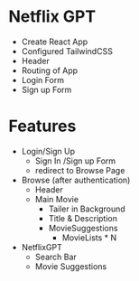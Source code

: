 # Netflix GPT

- Create React App
- Configured TailwindCSS 
- Header
- Routing of App
- Login Form
- Sign up Form
<!-- - Form Validation -->
<!-- - useRef Hook -->
<!-- - Firebase Setup -->
<!-- - Deploying our app to production -->
<!-- - Create SignUp User Account -->
<!-- - Implement Sign In user Api -->
<!-- - Created Redux Store with userSlice -->
<!-- - Implemented Sign out  -->
<!-- - Update Profile -->
<!-- - BugFix: Sign up user displayName and profile picture update -->
<!-- - BugFix: if the user is not logged in Redirect /browse to Login Page and vice-versa -->
<!-- - Unsubscibed to the onAuthStateChanged callback -->
<!-- - Add hardcoded values to the constants file -->
<!-- - Regiter TMDB API & create an app & get access token -->
<!-- - Get Data from TMDB now playing movies list API -->
<!-- - Custom Hook for Now Playing Movies -->
<!-- - Create movieSlice -->
<!-- - Update Store with movies Data -->
<!-- - Planning for MainContauiner & secondary container -->
<!-- - Fetch Data for Trailer Video -->
<!-- - Update Store with Trailer Video Data -->
<!-- - Embedded the Yotube video and make it autoplay and mute -->
<!-- - Tailwind Classes to make Main Container look awesome -->
<!-- - Build Secondary Component -->
<!-- - Build Movie List -->
<!-- - build Movie Card -->
<!-- - TMDB Image CDN URL -->
<!-- - Made the Browsre page amazing with Tailwind CSS -->
<!-- - usePopularMovies Custom hook -->
<!-- - GPT Search Page -->
<!-- - GPT Search Bar -->
<!-- - (BONUS) Multi-language Feature in our App) -->
<!-- - Get Open AI Api Key  -->
<!-- - Gpt Search API Call -->
<!-- - fetched gptMoviesSuggestions from TMDB -->
<!-- - created gptSlice added data -->
<!-- - Resused Movie List component to make movie suggestion container -->
<!-- - Memoization -->
<!-- - Added .env file -->
<!-- - Adding .env file to gitignore -->
<!-- - Made our Site Responsive -->

# Features
- Login/Sign Up
    - Sign In /Sign up Form
    - redirect to Browse Page
- Browse (after authentication)
    - Header
    - Main Movie
        - Tailer in Background
        - Title & Description
        - MovieSuggestions
            - MovieLists * N 
- NetflixGPT
    - Search Bar
    - Movie Suggestions



<!-- # Project Setup -->
<!-- - Before starting the project please add .env file and add TMDB and OPENAI KEY into it. -->